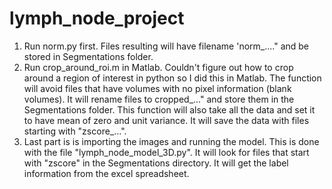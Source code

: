 # lymph_node_project

1. Run norm.py first. Files resulting will have filename 'norm_...." and be stored in Segmentations folder.
2. Run crop_around_roi.m in Matlab. Couldn't figure out how to crop around a region of interest in python so I did this in Matlab. The function will avoid files that have volumes with no pixel information (blank volumes). It will rename files to cropped_..." and store them in the Segmentations folder. This function will also take all the data and set it to have mean of zero and unit variance. It will save the data with files starting with "zscore_...".
3. Last part is is importing the images and running the model. This is done with the file "lymph_node_model_3D.py". It will look for files that start with "zscore" in the Segmentations directory. It will get the label information from the excel spreadsheet. 

